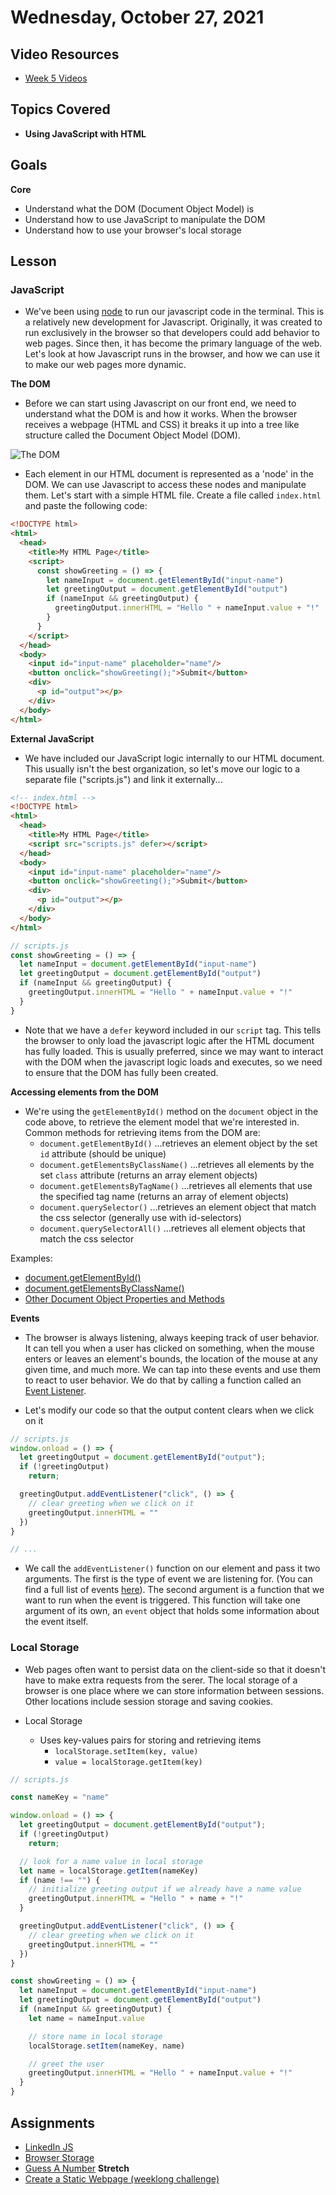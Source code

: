 # Wednesday, October 27, 2021

## Video Resources
- [Week 5 Videos](https://www.youtube.com/watch?v=V2nozKafd5w&list=PLu0CiQ7bzwERdY3DZWm2QK2dodaqV6bvG)

## Topics Covered
- **Using JavaScript with HTML**

## Goals
**Core**
- Understand what the DOM (Document Object Model) is
- Understand how to use JavaScript to manipulate the DOM
- Understand how to use your browser's local storage

## Lesson

### JavaScript
- We've been using [node](https://en.wikipedia.org/wiki/Node.js) to run our javascript code in the terminal. This is a relatively new development for Javascript. Originally, it was created to run exclusively in the browser so that developers could add behavior to web pages. Since then, it has become the primary language of the web. Let's look at how Javascript runs in the browser, and how we can use it to make our web pages more dynamic.

**The DOM**
- Before we can start using Javascript on our front end, we need to understand what the DOM is and how it works. When the browser receives a webpage (HTML and CSS) it breaks it up into a tree like structure called the Document Object Model (DOM).

![The DOM](../page-resources/DOM_example.png)

- Each element in our HTML document is represented as a 'node' in the DOM. We can use Javascript to access these nodes and manipulate them. Let's start with a simple HTML file. Create a file called `index.html` and paste the following code:

```HTML
<!DOCTYPE html>
<html>
  <head>
    <title>My HTML Page</title>
    <script>
      const showGreeting = () => {
        let nameInput = document.getElementById("input-name")
        let greetingOutput = document.getElementById("output")
        if (nameInput && greetingOutput) {
          greetingOutput.innerHTML = "Hello " + nameInput.value + "!"
        }
      }
    </script>
  </head>
  <body>
    <input id="input-name" placeholder="name"/>
    <button onclick="showGreeting();">Submit</button>
    <div>
      <p id="output"></p>
    </div>
  </body>
</html>
```

**External JavaScript**
- We have included our JavaScript logic internally to our HTML document. This usually isn't the best organization, so let's move our logic to a separate file ("scripts.js") and link it externally...
```HTML
<!-- index.html -->
<!DOCTYPE html>
<html>
  <head>
    <title>My HTML Page</title>
    <script src="scripts.js" defer></script>
  </head>
  <body>
    <input id="input-name" placeholder="name"/>
    <button onclick="showGreeting();">Submit</button>
    <div>
      <p id="output"></p>
    </div>
  </body>
</html>
```

```javascript
// scripts.js
const showGreeting = () => {
  let nameInput = document.getElementById("input-name")
  let greetingOutput = document.getElementById("output")
  if (nameInput && greetingOutput) {
    greetingOutput.innerHTML = "Hello " + nameInput.value + "!"
  }
}
```
- Note that we have a `defer` keyword included in our `script` tag. This tells the browser to only load the javascript logic after the HTML document has fully loaded. This is usually preferred, since we may want to interact with the DOM when the javascript logic loads and executes, so we need to ensure that the DOM has fully been created.

**Accessing elements from the DOM**
- We're using the `getElementById()` method on the `document` object in the code above, to retrieve the element model that we're interested in. Common methods for retrieving items from the DOM are:
  - `document.getElementById()`  ...retrieves an element object by the set `id` attribute (should be unique)
  - `document.getElementsByClassName()`  ...retrieves all elements by the set `class` attribute (returns an array element objects)
  - `document.getElementsByTagName()`  ...retrieves all elements that use the specified tag name (returns an array of element objects)
  - `document.querySelector()` ...retrieves an element object that match the css selector (generally use with id-selectors)
  - `document.querySelectorAll()` ...retrieves all element objects that match the css selector

Examples:
- [document.getElementById()](https://developer.mozilla.org/en-US/docs/Web/API/Document/getElementById)
- [document.getElementsByClassName()](https://developer.mozilla.org/en-US/docs/Web/API/Document/getElementsByClassName)
- [Other Document Object Properties and Methods](https://www.w3schools.com/jsref/dom_obj_document.asp)

**Events**
- The browser is always listening, always keeping track of user behavior. It can tell you when a user has clicked on something, when the mouse enters or leaves an element's bounds, the location of the mouse at any given time, and much more. We can tap into these events and use them to react to user behavior. We do that by calling a function called an [Event Listener](https://developer.mozilla.org/en-US/docs/Web/API/EventListener).

- Let's modify our code so that the output content clears when we click on it
```javascript
// scripts.js
window.onload = () => {
  let greetingOutput = document.getElementById("output");
  if (!greetingOutput)
    return;

  greetingOutput.addEventListener("click", () => {
    // clear greeting when we click on it
    greetingOutput.innerHTML = ""
  })
}

// ...
```

- We call the `addEventListener()` function on our element and pass it two arguments. The first is the type of event we are listening for. (You can find a full list of events [here](https://developer.mozilla.org/en-US/docs/Web/API/EventListener)). The second argument is a function that we want to run when the event is triggered. This function will take one argument of its own, an `event` object that holds some information about the event itself.

### Local Storage
- Web pages often want to persist data on the client-side so that it doesn't have to make extra requests from the serer. The local storage of a browser is one place where we can store information between sessions. Other locations include session storage and saving cookies.

- Local Storage
  - Uses key-values pairs for storing and retrieving items
    - `localStorage.setItem(key, value)`
    - `value = localStorage.getItem(key)`

```javascript
// scripts.js

const nameKey = "name"

window.onload = () => {
  let greetingOutput = document.getElementById("output");
  if (!greetingOutput)
    return;

  // look for a name value in local storage
  let name = localStorage.getItem(nameKey)
  if (name !== "") {
    // initialize greeting output if we already have a name value
    greetingOutput.innerHTML = "Hello " + name + "!"
  }

  greetingOutput.addEventListener("click", () => {
    // clear greeting when we click on it
    greetingOutput.innerHTML = ""
  })
}

const showGreeting = () => {
  let nameInput = document.getElementById("input-name")
  let greetingOutput = document.getElementById("output")
  if (nameInput && greetingOutput) {
    let name = nameInput.value

    // store name in local storage
    localStorage.setItem(nameKey, name)

    // greet the user
    greetingOutput.innerHTML = "Hello " + nameInput.value + "!"
  }
}
```

## Assignments
- [LinkedIn JS](https://github.com/papaplatoon/linkedin-js)
- [Browser Storage](https://github.com/papaplatoon/browser-storage)
- [Guess A Number](https://github.com/papaplatoon/number-guessing-game)
**Stretch**
- [Create a Static Webpage (weeklong challenge)](https://github.com/papaplatoon/static-webpage)


